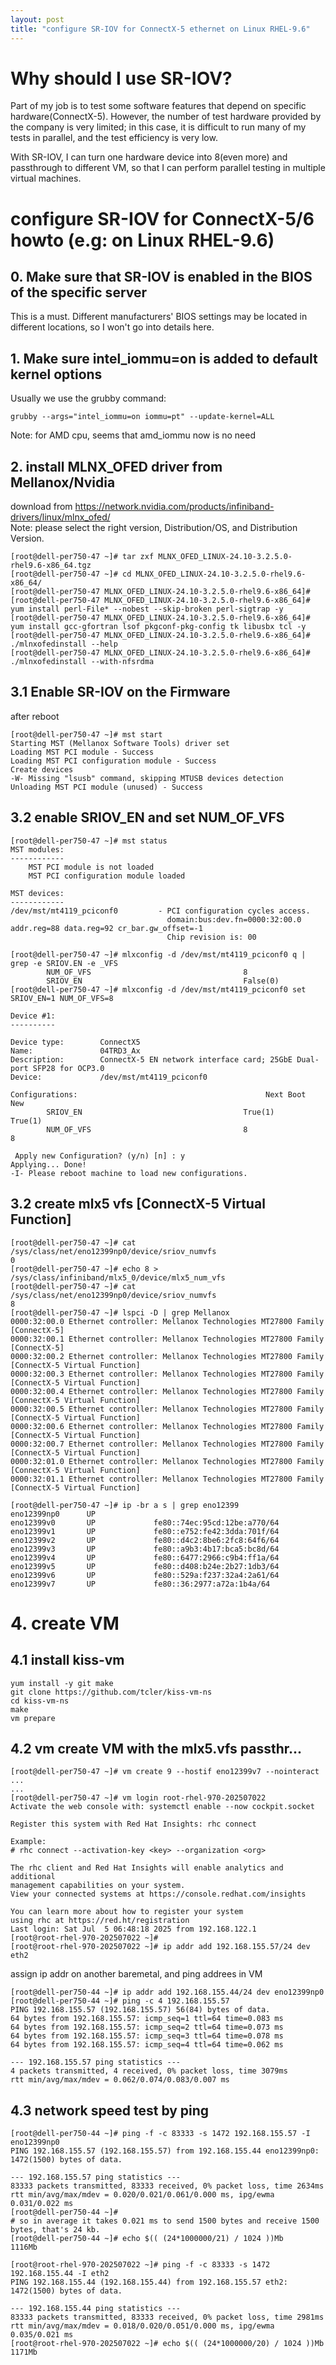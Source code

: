 ```yaml
---
layout: post
title: "configure SR-IOV for ConnectX-5 ethernet on Linux RHEL-9.6"
---
```


# Why should I use SR-IOV?
Part of my job is to test some software features that depend on specific hardware(ConnectX-5). 
However, the number of test hardware provided by the company is very limited; in this case, 
it is difficult to run many of my tests in parallel, and the test efficiency is very low.

With SR-IOV, I can turn one hardware device into 8(even more) and passthrough to different VM, 
so that I can perform parallel testing in multiple virtual machines.

# configure SR-IOV for ConnectX-5/6 howto (e.g: on Linux RHEL-9.6)

## 0. Make sure that SR-IOV is enabled in the BIOS of the specific server
This is a must. Different manufacturers' BIOS settings may be located in different locations, 
so I won't go into details here.

## 1. Make sure intel_iommu=on is added to default kernel options
Usually we use the grubby command:  
```
grubby --args="intel_iommu=on iommu=pt" --update-kernel=ALL
```  
Note: for AMD cpu, seems that amd_iommu now is no need

## 2. install MLNX_OFED driver from Mellanox/Nvidia
download from https://network.nvidia.com/products/infiniband-drivers/linux/mlnx_ofed/  
Note: please select the right version, Distribution/OS, and Distribution Version.  
```
[root@dell-per750-47 ~]# tar zxf MLNX_OFED_LINUX-24.10-3.2.5.0-rhel9.6-x86_64.tgz
[root@dell-per750-47 ~]# cd MLNX_OFED_LINUX-24.10-3.2.5.0-rhel9.6-x86_64/
[root@dell-per750-47 MLNX_OFED_LINUX-24.10-3.2.5.0-rhel9.6-x86_64]# 
[root@dell-per750-47 MLNX_OFED_LINUX-24.10-3.2.5.0-rhel9.6-x86_64]# yum install perl-File* --nobest --skip-broken perl-sigtrap -y
[root@dell-per750-47 MLNX_OFED_LINUX-24.10-3.2.5.0-rhel9.6-x86_64]# yum install gcc-gfortran lsof pkgconf-pkg-config tk libusbx tcl -y
[root@dell-per750-47 MLNX_OFED_LINUX-24.10-3.2.5.0-rhel9.6-x86_64]# ./mlnxofedinstall --help
[root@dell-per750-47 MLNX_OFED_LINUX-24.10-3.2.5.0-rhel9.6-x86_64]# ./mlnxofedinstall --with-nfsrdma  
```

## 3.1 Enable SR-IOV on the Firmware
after reboot  
```
[root@dell-per750-47 ~]# mst start
Starting MST (Mellanox Software Tools) driver set
Loading MST PCI module - Success
Loading MST PCI configuration module - Success
Create devices
-W- Missing "lsusb" command, skipping MTUSB devices detection
Unloading MST PCI module (unused) - Success
```

## 3.2 enable SRIOV_EN and set NUM_OF_VFS

```
[root@dell-per750-47 ~]# mst status
MST modules:
------------
    MST PCI module is not loaded
    MST PCI configuration module loaded

MST devices:
------------
/dev/mst/mt4119_pciconf0         - PCI configuration cycles access.
                                   domain:bus:dev.fn=0000:32:00.0 addr.reg=88 data.reg=92 cr_bar.gw_offset=-1
                                   Chip revision is: 00

[root@dell-per750-47 ~]# mlxconfig -d /dev/mst/mt4119_pciconf0 q | grep -e SRIOV.EN -e _VFS
        NUM_OF_VFS                                  8                   
        SRIOV_EN                                    False(0)
[root@dell-per750-47 ~]# mlxconfig -d /dev/mst/mt4119_pciconf0 set SRIOV_EN=1 NUM_OF_VFS=8 

Device #1:
----------

Device type:        ConnectX5           
Name:               04TRD3_Ax           
Description:        ConnectX-5 EN network interface card; 25GbE Dual-port SFP28 for OCP3.0
Device:             /dev/mst/mt4119_pciconf0

Configurations:                                          Next Boot       New
        SRIOV_EN                                    True(1)              True(1)             
        NUM_OF_VFS                                  8                    8                   

 Apply new Configuration? (y/n) [n] : y
Applying... Done!
-I- Please reboot machine to load new configurations.
```

## 3.2 create mlx5 vfs [ConnectX-5 Virtual Function] 
```
[root@dell-per750-47 ~]# cat /sys/class/net/eno12399np0/device/sriov_numvfs 
0
[root@dell-per750-47 ~]# echo 8 > /sys/class/infiniband/mlx5_0/device/mlx5_num_vfs
[root@dell-per750-47 ~]# cat /sys/class/net/eno12399np0/device/sriov_numvfs 
8
[root@dell-per750-47 ~]# lspci -D | grep Mellanox
0000:32:00.0 Ethernet controller: Mellanox Technologies MT27800 Family [ConnectX-5]
0000:32:00.1 Ethernet controller: Mellanox Technologies MT27800 Family [ConnectX-5]
0000:32:00.2 Ethernet controller: Mellanox Technologies MT27800 Family [ConnectX-5 Virtual Function]
0000:32:00.3 Ethernet controller: Mellanox Technologies MT27800 Family [ConnectX-5 Virtual Function]
0000:32:00.4 Ethernet controller: Mellanox Technologies MT27800 Family [ConnectX-5 Virtual Function]
0000:32:00.5 Ethernet controller: Mellanox Technologies MT27800 Family [ConnectX-5 Virtual Function]
0000:32:00.6 Ethernet controller: Mellanox Technologies MT27800 Family [ConnectX-5 Virtual Function]
0000:32:00.7 Ethernet controller: Mellanox Technologies MT27800 Family [ConnectX-5 Virtual Function]
0000:32:01.0 Ethernet controller: Mellanox Technologies MT27800 Family [ConnectX-5 Virtual Function]
0000:32:01.1 Ethernet controller: Mellanox Technologies MT27800 Family [ConnectX-5 Virtual Function]

[root@dell-per750-47 ~]# ip -br a s | grep eno12399
eno12399np0      UP             
eno12399v0       UP             fe80::74ec:95cd:12be:a770/64 
eno12399v1       UP             fe80::e752:fe42:3dda:701f/64 
eno12399v2       UP             fe80::d4c2:8be6:2fc8:64f6/64 
eno12399v3       UP             fe80::a9b3:4b17:bca5:bc8d/64 
eno12399v4       UP             fe80::6477:2966:c9b4:ff1a/64 
eno12399v5       UP             fe80::d408:b24e:2b27:1db3/64 
eno12399v6       UP             fe80::529a:f237:32a4:2a61/64 
eno12399v7       UP             fe80::36:2977:a72a:1b4a/64 

```

# 4. create VM
## 4.1 install kiss-vm
```
yum install -y git make
git clone https://github.com/tcler/kiss-vm-ns
cd kiss-vm-ns
make
vm prepare
```

## 4.2 vm create VM with the mlx5.vfs passthr...
```
[root@dell-per750-47 ~]# vm create 9 --hostif eno12399v7 --nointeract  
...
...
[root@dell-per750-47 ~]# vm login root-rhel-970-202507022 
Activate the web console with: systemctl enable --now cockpit.socket

Register this system with Red Hat Insights: rhc connect

Example:
# rhc connect --activation-key <key> --organization <org>

The rhc client and Red Hat Insights will enable analytics and additional
management capabilities on your system.
View your connected systems at https://console.redhat.com/insights

You can learn more about how to register your system 
using rhc at https://red.ht/registration
Last login: Sat Jul  5 06:48:18 2025 from 192.168.122.1
[root@root-rhel-970-202507022 ~]#
[root@root-rhel-970-202507022 ~]# ip addr add 192.168.155.57/24 dev eth2 
```

assign ip addr on another baremetal, and ping addrees in VM  
```
[root@dell-per750-44 ~]# ip addr add 192.168.155.44/24 dev eno12399np0
[root@dell-per750-44 ~]# ping -c 4 192.168.155.57
PING 192.168.155.57 (192.168.155.57) 56(84) bytes of data.
64 bytes from 192.168.155.57: icmp_seq=1 ttl=64 time=0.083 ms
64 bytes from 192.168.155.57: icmp_seq=2 ttl=64 time=0.073 ms
64 bytes from 192.168.155.57: icmp_seq=3 ttl=64 time=0.078 ms
64 bytes from 192.168.155.57: icmp_seq=4 ttl=64 time=0.062 ms

--- 192.168.155.57 ping statistics ---
4 packets transmitted, 4 received, 0% packet loss, time 3079ms
rtt min/avg/max/mdev = 0.062/0.074/0.083/0.007 ms
```

## 4.3 network speed test by ping
```
[root@dell-per750-44 ~]# ping -f -c 83333 -s 1472 192.168.155.57 -I eno12399np0
PING 192.168.155.57 (192.168.155.57) from 192.168.155.44 eno12399np0: 1472(1500) bytes of data.
 
--- 192.168.155.57 ping statistics ---
83333 packets transmitted, 83333 received, 0% packet loss, time 2634ms
rtt min/avg/max/mdev = 0.020/0.021/0.061/0.000 ms, ipg/ewma 0.031/0.022 ms
[root@dell-per750-44 ~]# 
# so in average it takes 0.021 ms to send 1500 bytes and receive 1500 bytes, that's 24 kb.
[root@dell-per750-44 ~]# echo $(( (24*1000000/21) / 1024 ))Mb
1116Mb
```

```
[root@root-rhel-970-202507022 ~]# ping -f -c 83333 -s 1472 192.168.155.44 -I eth2 
PING 192.168.155.44 (192.168.155.44) from 192.168.155.57 eth2: 1472(1500) bytes of data.
 
--- 192.168.155.44 ping statistics ---
83333 packets transmitted, 83333 received, 0% packet loss, time 2981ms
rtt min/avg/max/mdev = 0.018/0.020/0.051/0.000 ms, ipg/ewma 0.035/0.021 ms
[root@root-rhel-970-202507022 ~]# echo $(( (24*1000000/20) / 1024 ))Mb
1171Mb
```
